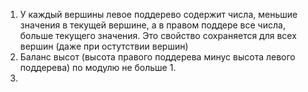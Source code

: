 1. У каждый вершины левое поддерево содержит числа, меньшие значения в текущей вершине, а в правом поддере все числа, больше текущего значения. Это свойство сохраняется для всех вершин (даже при остутствии вершин)
2. Баланс высот (высота правого поддерева минус высота левого поддерева) по модулю не больше 1. 
3. 